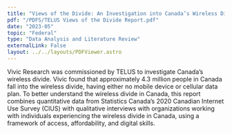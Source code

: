```yaml
---
title: "Views of the Divide: An Investigation into Canada’s Wireless Divide, Commissioned by TELUS Communications Inc."
pdf: "/PDFS/TELUS Views of the Divide Report.pdf"
date: "2023-05"
topic: "Federal"
type: "Data Analysis and Literature Review"
externalLink: False
layout: ../../layouts/PDFViewer.astro
---
```


Vivic Research was commissioned by TELUS to investigate Canada’s wireless divide. Vivic found that approximately 4.3 million people in Canada fall into the wireless divide, having either no mobile device or cellular data plan. To better understand the wireless divide in Canada, this report combines quantitative data from Statistics Canada’s 2020 Canadian Internet Use Survey (CIUS) with qualitative interviews with organizations working with individuals experiencing the wireless divide in Canada, using a framework of access, affordability, and digital skills.
